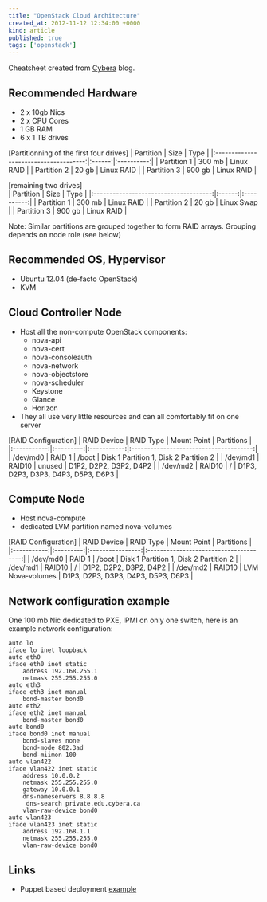 ```yaml
---
title: "OpenStack Cloud Architecture"
created_at: 2012-11-12 12:34:00 +0000
kind: article
published: true
tags: ['openstack']
---
```


Cheatsheet created from [Cybera](http://www.cybera.ca/tech-radar/lets-build-cloud-%E2%80%94-introduction?goback=%2Egde_3239106_member_182556535) blog.

<!-- more -->
            
Recommended Hardware
--------------------
* 2 x 10gb Nics
* 2 x CPU Cores
* 1 GB RAM
* 6 x 1 TB drives

[Partitionning of the first four drives]
|               Partition               |  Size  |    Type    |
|:-------------------------------------:|:------:|:----------:|
|              Partition 1              | 300 mb | Linux RAID |
|              Partition 2              | 20 gb  | Linux RAID |
|              Partition 3              | 900 gb | Linux RAID |  


[remaining two drives]  
|               Partition               |  Size  |    Type    |
|:-------------------------------------:|:------:|:----------:|
|              Partition 1              | 300 mb | Linux RAID |
|              Partition 2              | 20 gb  | Linux Swap |
|              Partition 3              | 900 gb | Linux RAID |  
  

Note: Similar partitions are grouped together to form RAID arrays. Grouping depends on node role (see below)

Recommended OS, Hypervisor
--------------------------
* Ubuntu 12.04 (de-facto OpenStack)
* KVM

Cloud Controller Node
---------------------
* Host all the non-compute OpenStack components:
    * nova-api
    * nova-cert
    * nova-consoleauth
    * nova-network
    * nova-objectstore
    * nova-scheduler
    * Keystone
    * Glance
    * Horizon
* They all use very little resources and can all comfortably fit on one server 

[RAID Configuration]
| RAID Device | RAID Type | Mount Point |               Partitions               |
|:-----------:|:---------:|:-----------:|:--------------------------------------:|
|   /dev/md0  |   RAID 1  |    /boot    | Disk 1 Partition 1, Disk 2 Partition 2 |
|   /dev/md1  |   RAID10  |    unused   |         D1P2, D2P2, D3P2, D4P2         |
|   /dev/md2  |   RAID10  |      /      |   D1P3, D2P3, D3P3, D4P3, D5P3, D6P3   |



Compute Node
------------
* Host nova-compute
* dedicated LVM partition named nova-volumes

[RAID Configuration]
| RAID Device | RAID Type |   Mount Point    |               Partitions               |
|:-----------:|:---------:|:----------------:|:--------------------------------------:|
|   /dev/md0  |   RAID 1  |      /boot       | Disk 1 Partition 1, Disk 2 Partition 2 |
|   /dev/md1  |   RAID10  |        /         |         D1P2, D2P2, D3P2, D4P2         |
|   /dev/md2  |   RAID10  | LVM Nova-volumes |   D1P3, D2P3, D3P3, D4P3, D5P3, D6P3   |

Network configuration example
-----------------------------

One 100 mb Nic dedicated to PXE, IPMI on only one switch, here is an example network configuration:
	
	auto lo
	iface lo inet loopback
	auto eth0
	iface eth0 inet static
	    address 192.168.255.1
	    netmask 255.255.255.0
	auto eth3
	iface eth3 inet manual
	    bond-master bond0
	auto eth2
	iface eth2 inet manual
	    bond-master bond0
	auto bond0
	iface bond0 inet manual
	    bond-slaves none
	    bond-mode 802.3ad
	    bond-miimon 100
	auto vlan422
	iface vlan422 inet static
	    address 10.0.0.2
	    netmask 255.255.255.0
	    gateway 10.0.0.1
	    dns-nameservers 8.8.8.8
	     dns-search private.edu.cybera.ca
	    vlan-raw-device bond0
	auto vlan423
	iface vlan423 inet static
	    address 192.168.1.1
	    netmask 255.255.255.0
	    vlan-raw-device bond0                   


Links
-----
* Puppet based deployment [example](https://github.com/jtopjian/)